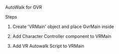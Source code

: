 AutoWalk for GVR

Steps
1. Create 'VRMain' object and place GvrMain inside

2. Add Character Controller component to VRMain

3. Add VR Autowalk Script to VRMain
